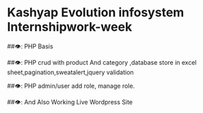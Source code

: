 # Kashyap Evolution infosystem Internshipwork-week
##:eye:: PHP Basis



##:eye::  PHP crud with product And category ,database store in excel sheet,pagination,sweatalert,jquery validation<br>


##:eye::  PHP admin/user add role, manage role.



##:eye::  And Also Working Live Wordpress Site
